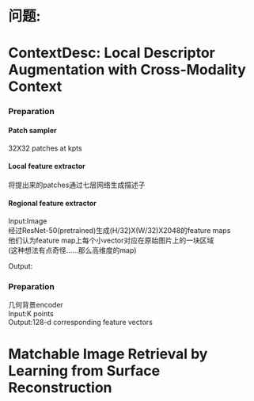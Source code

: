# 问题:

# ContextDesc: Local Descriptor Augmentation with Cross-Modality Context

### Preparation

#### Patch sampler  
32X32 patches at kpts

#### Local feature extractor
将提出来的patches通过七层网络生成描述子

#### Regional feature extractor
Input:Image  
经过ResNet-50(pretrained)生成(H/32)X(W/32)X2048的feature maps  
他们认为feature map上每个小vector对应在原始图片上的一块区域  
(这种想法有点奇怪......那么高维度的map)  


Output:  

### Preparation
几何背景encoder  
Input:K points  
Output:128-d corresponding feature vectors  




# Matchable Image Retrieval by Learning from Surface Reconstruction
